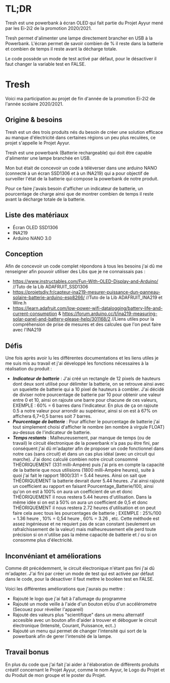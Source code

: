 # TL;DR
Tresh est une powerbank à écran OLED qui fait partie du Projet Ayyur mené par les Ei-2i2 de la promotion 2020/2021.

Tresh permet d'alimenter une lampe directement brancher en USB à la Powerbank. L'écran permet de savoir combien de % il reste dans la batterie et combien de temps il reste avant la décharge totale.

Le code possède un mode de test activé par défaut, pour le désactiver il faut changer la variable test en FALSE.

# Tresh
Voici ma participation au projet de fin d'année de la promotion Ei-2i2 de l'année scolaire 2020/2021.

## Origine & besoins
Tresh est un des trois produits nés du besoin de créer une solution efficace au manque d'électricité dans certaines régions un peu plus reculées, ce projet s'appelle le Projet Ayyur.

Tresh est une powerbank (Batterie rechargeable) qui doit être capable d'alimenter une lampe branchée en USB.

Mon but était de concevoir un code à téléverser dans une arduino NANO (connecté à un écran SSD1306 et à un INA219) qui a pour objectif de surveiller l'état de la batterie qui compose la powerbank de notre produit.

Pour ce faire j'avais besoin d'afficher un indicateur de batterie, un pourcentage de charge ainsi que de montrer combien de temps il reste avant la décharge totale de la batterie.

## Liste des matériaux
- Écran OLED SSD1306
- INA219
- Arduino NANO 3.0

## Conception
Afin de concevoir un code complet répondons à tous les besoins j'ai dû me renseigner afin pouvoir utiliser des Libs que je ne connaissais pas :
- https://www.instructables.com/Fun-With-OLED-Display-and-Arduino/ //Tuto de la Lib ADAFRUIT_SSD1306
- https://projetsdiy.fr/capteur-ina219-mesurer-puissance-dun-panneau-solaire-batterie-arduino-esp8266/ //Tuto de la Lib ADAFRUIT_INA219 et Wire.h
- https://learn.adafruit.com/low-power-wifi-datalogging/battery-life-and-current-consumption & https://forum.arduino.cc/t/ina219-measuring-solar-panel-and-battery-please-help/301168/2 //Liens utiles pour la compréhension de prise de mesures et des calcules que l'on peut faire avec l'INA219

## Défis
Une fois après avoir lu les différentes documentations et les liens utiles je me suis mis au travail et j'ai développé les fonctions nécessaires à la réalisation du produit :

- _**Indicateur de batterie**_ : J'ai créé un rectangle de 12 pixels de hauteurs dont deux sont utilisé pour délimiter la batterie, on se retrouve ainsi avec un squelette de batterie qui a 10 pixel de hauteurs à combler. J'ai décidé de diviser notre pourcentage de batterie par 10 pour obtenir une valeur entre 0 et 10, ainsi on rajoute une barre pour chacune de ces valeurs, EXEMPLE : 60% = 6 barres dans l'indicateur. En plus de ça on rajoute 0.5 a notre valeur pour arrondir au supérieur, ainsi si on est à 67% on affichera 6,7+0,5 barres soit 7 barres.
- _**Pourcentage de batterie**_ : Pour afficher le pourcentage de batterie j'ai tout simplement choisi d'afficher le nombre (en nombre à virgule FLOAT) au-dessus de l'indicateur de batterie.
- _**Temps restants**_ : Malheureusement, par manque de temps (ou de travail) le circuit électronique de la powerbank n'a pas pu être fini, par conséquent j'ai dû m'adapter afin de proposer un code fonctionnel dans notre cas (sans circuit) et dans un cas plus idéal (avec un circuit qui marche). J'ai donc calculé combien notre circuit consommé THÉORIQUEMENT (331 milli-Ampére) puis j'ai pris en compte la capacité de la batterie que nous utilisions (1800 milli-Ampére heures), suite à quoi j'ai fait le rapport 1800/331 = 5.44 heures. Ainsi on sait que THÉORIQUEMENT la batterie devrait durer 5.44 heures. J'ai ainsi rajouté un coefficient au rapport en faisant Pourcentage_Batterie/100, ainsi qu'on on est à 100% on aura un coefficient de un et donc THÉORIQUEMENT il nous restera 5.44 heures d'utilisation. Dans la même idée si on est à 50% on aura un coefficient de 0,5 et donc THÉORIQUEMENT il nous restera 2.72 heures d'utilisation et on peut faire cela avec tous les pourcentages de batterie ; EXEMPLE : 25%/100 = 1.36 heure , 10% = 0,54 heure , 60% = 3.26 , etc. Cette méthode est assez ingénieuse et ne requiert pas de scan constant (seulement un rafraîchissement de la valeur) mais malheureusement elle perd toute précision si on n'utilise pas la même capacité de batterie et / ou si on consomme plus d'électricité.

## Inconvéniant et améliorations
Comme dit précédemment, le circuit électronique n'étant pas fini j'ai dû m'adapter. J'ai fini par créer un mode de test qui est activée par défaut dans le code, pour la désactiver il faut mettre le booléen test en FALSE.

Voici les différentes améliorations que j'aurais pu mettre :
- Rajouté le logo que j'ai fait à l'allumage du programme
- Rajouté un mode veille à l'aide d'un bouton et/ou d'un accélérometre (Secouez pour réveiller l'appareil)
- Rajouté des valeurs plus "scientifique" dans un menu alternatif accesible avec un bouton afin d'aider à trouver et déboguer le circuit électronique (Intensité, Courant, Puissance, ect..)
- Rajouté un menu qui permet de changer l'intensité qui sort de la powerbank afin de gerer l'intensité de la lampe.

## Travail bonus
En plus du code que j'ai fait j'ai aider à l'élaboration de différents produits créatif concernant le Projet Ayyur, comme le nom Ayyur, le Logo du Projet et du Produit de mon groupe et le poster du Projet.
